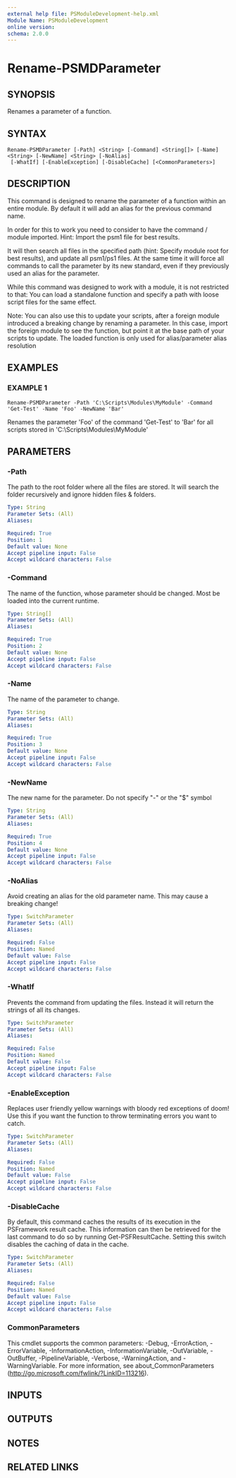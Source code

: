 ```yaml
---
external help file: PSModuleDevelopment-help.xml
Module Name: PSModuleDevelopment
online version:
schema: 2.0.0
---
```


# Rename-PSMDParameter

## SYNOPSIS
Renames a parameter of a function.

## SYNTAX

```
Rename-PSMDParameter [-Path] <String> [-Command] <String[]> [-Name] <String> [-NewName] <String> [-NoAlias]
 [-WhatIf] [-EnableException] [-DisableCache] [<CommonParameters>]
```

## DESCRIPTION
This command is designed to rename the parameter of a function within an entire module.
By default it will add an alias for the previous command name.

In order for this to work you need to consider to have the command / module imported.
Hint: Import the psm1 file for best results.

It will then search all files in the specified path (hint: Specify module root for best results), and update all psm1/ps1 files.
At the same time it will force all commands to call the parameter by its new standard, even if they previously used an alias for the parameter.

While this command was designed to work with a module, it is not restricted to that:
You can load a standalone function and specify a path with loose script files for the same effect.

Note:
You can also use this to update your scripts, after a foreign module introduced a breaking change by renaming a parameter.
In this case, import the foreign module to see the function, but point it at the base path of your scripts to update.
The loaded function is only used for alias/parameter alias resolution

## EXAMPLES

### EXAMPLE 1
```
Rename-PSMDParameter -Path 'C:\Scripts\Modules\MyModule' -Command 'Get-Test' -Name 'Foo' -NewName 'Bar'
```

Renames the parameter 'Foo' of the command 'Get-Test' to 'Bar' for all scripts stored in 'C:\Scripts\Modules\MyModule'

## PARAMETERS

### -Path
The path to the root folder where all the files are stored.
It will search the folder recursively and ignore hidden files & folders.

```yaml
Type: String
Parameter Sets: (All)
Aliases:

Required: True
Position: 1
Default value: None
Accept pipeline input: False
Accept wildcard characters: False
```

### -Command
The name of the function, whose parameter should be changed.
Most be loaded into the current runtime.

```yaml
Type: String[]
Parameter Sets: (All)
Aliases:

Required: True
Position: 2
Default value: None
Accept pipeline input: False
Accept wildcard characters: False
```

### -Name
The name of the parameter to change.

```yaml
Type: String
Parameter Sets: (All)
Aliases:

Required: True
Position: 3
Default value: None
Accept pipeline input: False
Accept wildcard characters: False
```

### -NewName
The new name for the parameter.
Do not specify "-" or the "$" symbol

```yaml
Type: String
Parameter Sets: (All)
Aliases:

Required: True
Position: 4
Default value: None
Accept pipeline input: False
Accept wildcard characters: False
```

### -NoAlias
Avoid creating an alias for the old parameter name.
This may cause a breaking change!

```yaml
Type: SwitchParameter
Parameter Sets: (All)
Aliases:

Required: False
Position: Named
Default value: False
Accept pipeline input: False
Accept wildcard characters: False
```

### -WhatIf
Prevents the command from updating the files.
Instead it will return the strings of all its changes.

```yaml
Type: SwitchParameter
Parameter Sets: (All)
Aliases:

Required: False
Position: Named
Default value: False
Accept pipeline input: False
Accept wildcard characters: False
```

### -EnableException
Replaces user friendly yellow warnings with bloody red exceptions of doom!
Use this if you want the function to throw terminating errors you want to catch.

```yaml
Type: SwitchParameter
Parameter Sets: (All)
Aliases:

Required: False
Position: Named
Default value: False
Accept pipeline input: False
Accept wildcard characters: False
```

### -DisableCache
By default, this command caches the results of its execution in the PSFramework result cache.
This information can then be retrieved for the last command to do so by running Get-PSFResultCache.
Setting this switch disables the caching of data in the cache.

```yaml
Type: SwitchParameter
Parameter Sets: (All)
Aliases:

Required: False
Position: Named
Default value: False
Accept pipeline input: False
Accept wildcard characters: False
```

### CommonParameters
This cmdlet supports the common parameters: -Debug, -ErrorAction, -ErrorVariable, -InformationAction, -InformationVariable, -OutVariable, -OutBuffer, -PipelineVariable, -Verbose, -WarningAction, and -WarningVariable. For more information, see about_CommonParameters (http://go.microsoft.com/fwlink/?LinkID=113216).

## INPUTS

## OUTPUTS

## NOTES

## RELATED LINKS
